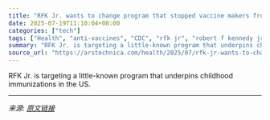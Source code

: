 ```yaml
---
title: "RFK Jr. wants to change program that stopped vaccine makers from leaving US market"
date: 2025-07-19T11:10:04+08:00
categories: ["tech"]
tags: ["Health", "anti-vaccines", "CDC", "rfk jr", "robert f kennedy jr", "syndication", "vaccines"]
summary: "RFK Jr. is targeting a little-known program that underpins childhood immunizations in the US."
source_url: "https://arstechnica.com/health/2025/07/rfk-jr-wants-to-change-program-that-stopped-vaccine-makers-from-leaving-us-market/"
---
```


RFK Jr. is targeting a little-known program that underpins childhood immunizations in the US.

---

*来源: [原文链接](https://arstechnica.com/health/2025/07/rfk-jr-wants-to-change-program-that-stopped-vaccine-makers-from-leaving-us-market/)*
